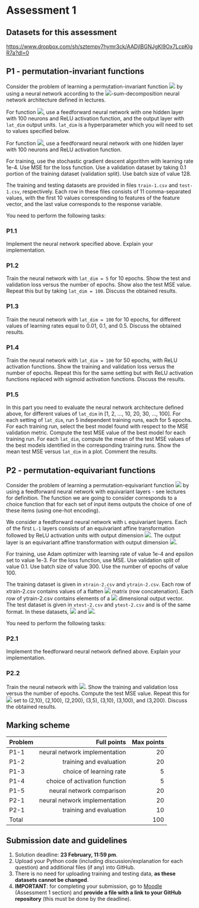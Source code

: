 # Assessment 1

## Datasets for this assessment

https://www.dropbox.com/sh/sztempv7hymr3ck/AADjIBGNJgKl9Ox7LcpKlgR7a?dl=0

## P1 - permutation-invariant functions

Consider the problem of learning a permutation-invariant function <img src="https://render.githubusercontent.com/render/math?math=f:\mathbb{R}^m\rightarrow\mathbb{R}"> by using a neural network according to the <img src="https://render.githubusercontent.com/render/math?math=(\phi,\rho)">-sum-decomposition neural network architecture defined in lectures.

For function <img src="https://render.githubusercontent.com/render/math?math=\phi">, use a feedforward neural network with one hidden layer with 100 neurons and ReLU activation function, and the output layer with `lat_dim` output units. `lat_dim` is a hyperparameter which you will need to set to values specified below.

For function <img src="https://render.githubusercontent.com/render/math?math=\rho">, use a feedforward neural network with one hidden layer with 100 neurons and ReLU activation function.

For training, use the stochastic gradient descent algorithm with learning rate 1e-4. Use MSE for the loss function. Use a validation dataset by taking 0.1 portion of the training dataset (validation split). Use batch size of value 128.

The training and testing datasets are provided in files `train-1.csv` and `test-1.csv`, respectively. Each row in these files consists of 11 comma-separated values, with the first 10 values corresponding to features of the feature vector, and the last value corresponds to the response variable.

You need to perform the following tasks:

### P1.1

Implement the neural network specified above. Explain your implementation.

### P1.2

Train the neural network with `lat_dim = 5` for 10 epochs. Show the test and validation loss versus the number of epochs. Show also the test MSE value. Repeat this but by taking `lat_dim = 100`. Discuss the obtained results. 

### P1.3

Train the neural network with `lat_dim = 100` for 10 epochs, for different values of learning rates equal to 0.01, 0.1, and 0.5. Discuss the obtained results.

### P1.4

Train the neural network with `lat_dim = 100` for 50 epochs, with ReLU activation functions. Show the training and validation loss versus the number of epochs. Repeat this for the same setting but with ReLU activation functions replaced with sigmoid activation functions. Discuss the results.

### P1.5

In this part you need to evaluate the neural network architecture defined above, for different values of `lat_dim` in [1, 2, ..., 10, 20, 30, ..., 100]. For each setting of `lat_dim`, run 5 independent training runs, each for 5 epochs. For each training run, select the best model found with respect to the MSE validation metric. Compute the test MSE value of the best model for each training run. For each `lat_dim`, compute the mean of the test MSE values of the best models identified in the corresponding training runs. Show the mean test MSE versus `lat_dim` in a plot. Comment the results.  

## P2 - permutation-equivariant functions

Consider the problem of learning a permutation-equivariant function <img src="https://render.githubusercontent.com/render/math?math=f:\mathbb{R}^{m\times{d}}\rightarrow\{0,1\}^m"> by using a feedforward neural network with equivariant layers - see lectures for definition. The function we are going to consider corresponds to a choice function that for each set of input items outputs the choice of one of these items (using one-hot encoding).

We consider a feedforward neural network with `L` equivariant layers. Each of the first `L-1` layers consists of an equivariant affine transformation followed by ReLU activation units with output dimension <img src="https://render.githubusercontent.com/render/math?math=m\times{w}">. The output layer is an equivariant affine transformation with output dimension <img src="https://render.githubusercontent.com/render/math?math=m">.   

For training, use Adam optimizer with learning rate of value 1e-4 and epsilon set to value 1e-3. For the loss function, use MSE. Use validation split of value 0.1. Use batch size of value 300. Use the number of epochs of value 100.

The training dataset is given in `xtrain-2.csv` and `ytrain-2.csv`. Each row of xtrain-2.csv contains values of a flatten <img src="https://render.githubusercontent.com/render/math?math=m\times{d}"> matrix (row concatenation). Each row of ytrain-2.csv contains elements of a <img src="https://render.githubusercontent.com/render/math?math=m"> dimensional output vector. The test dataset is given in `xtest-2.csv` and `ytest-2.csv` and is of the same format. In these datasets, <img src="https://render.githubusercontent.com/render/math?math=m=5"> and <img src="https://render.githubusercontent.com/render/math?math=d=3">.

You need to perform the following tasks:

### P2.1

Implement the feedforward neural network defined above. Explain your implementation.

### P2.2

Train the neural network with <img src="https://render.githubusercontent.com/render/math?math=(L,w)=(2,5)">. Show the training and validation loss versus the number of epochs. Compute the test MSE value. Repeat this for <img src="https://render.githubusercontent.com/render/math?math=(L,w)"> set to (2,10), (2,100), (2,200), (3,5), (3,10), (3,100), and (3,200). Discuss the obtained results. 

## Marking scheme

| Problem | Full points | Max points |
|:--------|-----------:|-----------:|
| P1-1  | neural network implementation | 20 |
| P1-2  | training and evaluation | 20 |
| P1-3  | choice of learning rate |            5 |
| P1-4  | choice of activation function  |            5 |
| P1-5  | neural network comparison |            20 |
| P2-1  | neural network implementation |  20 |
| P2-1  | training and evaluation |  10 |
| Total |         |          100 |

## Submission date and guidelines

1. Solution deadline: **23 February, 11:59 pm**.
2. Upload your Python code (including discussion/explanation for each question) and additional files (if any) into GitHub. 
3. There is no need for uploading training and testing data, **as these datasets cannot be changed**.
4. **IMPORTANT**: for completing your submission, go to [Moodle](https://moodle.lse.ac.uk/mod/assign/view.php?id=1069783) (Assessment 1 section) and **provide a file with a link to your GitHub repository** (this must be done by the deadline). 

